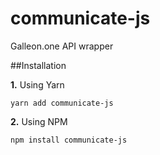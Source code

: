 communicate-js
=========
Galleon.one API wrapper


##Installation

**1.** Using Yarn
```
yarn add communicate-js
```

**2.** Using NPM
```
npm install communicate-js
```

